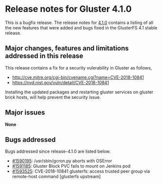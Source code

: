 # Release notes for Gluster 4.1.0

This is a bugfix release. The release notes for [4.1.0](4.1.0.md) contains a
listing of all the new features that were added and bugs fixed in the
GlusterFS 4.1 stable release.

## Major changes, features and limitations addressed in this release

This release contains a fix for a security vulerability in Gluster as follows,
- http://cve.mitre.org/cgi-bin/cvename.cgi?name=CVE-2018-10841
- https://nvd.nist.gov/vuln/detail/CVE-2018-10841

Installing the updated packages and restarting gluster services on gluster
brick hosts, will help prevent the security issue.

## Major issues

**None**

## Bugs addressed

Bugs addressed since release-4.1.0 are listed below.

- [#1590195](https://bugzilla.redhat.com/1590195): /usr/sbin/gcron.py aborts with OSError
- [#1591185](https://bugzilla.redhat.com/1591185): Gluster Block PVC fails to mount on Jenkins pod
- [#1593525](https://bugzilla.redhat.com/1593525): CVE-2018-10841 glusterfs: access trusted peer group via remote-host command [glusterfs upstream]
